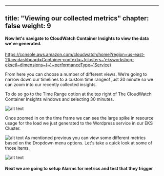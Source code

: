 

---
title: "Viewing our collected metrics"
chapter: false
weight: 9
---


#### Now let's navigate to CloudWatch Container Insights to view the data we've generated.

https://console.aws.amazon.com/cloudwatch/home?region=us-east-2#cw:dashboard=Container;context=~(clusters~'eksworkshop-eksctl~dimensions~(~)~performanceType~'Service)   

From here you can choose a number of different views. We’re going to narrow down our timelines to a custom time rangeof just 30 minute so we can zoom into our recently collected insights. 

To do so go to the Time Range option at the top right of The CloudWatch Container Insights windows and selecting 30 minutes.


![alt text](/images/ekscwci/metrictime.png "Metric Time")

Once zoomed in on the time frame we can see the large spike in resource usage for the load we just generated to the Wordpress service in our EKS Cluster.


![alt text](/images/ekscwci/metriceksservice.png "Metric Service")
As mentioned previous you can view some different metrics based on the Dropdown menu options. Let's take a quick look at some of those items. 


![alt text](/images/ekscwci/switches.gif "Switching Metrics")

#### Next we are going to setup Alarms for metrics and test that they trigger 